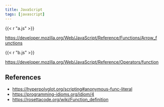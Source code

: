 ```yaml
---
title: JavaScript
tags: [javascript]
---
```


{{< r "a.js" >}}

<https://developer.mozilla.org/Web/JavaScript/Reference/Functions/Arrow_functions>

{{< r "b.js" >}}

<https://developer.mozilla.org/Web/JavaScript/Reference/Operators/function>

## References

- <https://hyperpolyglot.org/scripting#anonymous-func-literal>
- <https://programming-idioms.org/idiom/4>
- <https://rosettacode.org/wiki/Function_definition>
